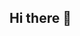 ## Hi there 👋

<!--
**accessstorm/accessstorm** is a ✨ _special_ ✨ repository because its `README.md` (this file) appears on your GitHub profile.


- 🔭 I’m currently working on improving my frontend and backend skills
- 🌱 I’m currently learning python3, css and java
- 👯 I’m looking to collaborate on making an application or a website
- 🤔 I’m looking for help with database management
- 💬 Ask me about problems on calculus and algebra
- 📫 How to reach me: jayavratasengupta9881@gmail.com or jayavratasengupta1889@gmail.com
- ⚡ Fun fact: i play chess and also spend time sketching human figures

----
